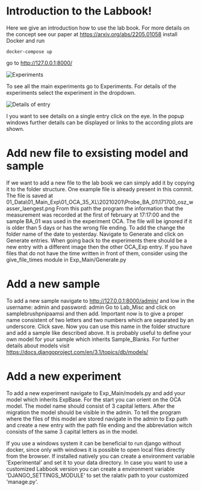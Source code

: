 # Introduction to the Labbook!
Here we give an introduction how to use the lab book. For more details on the concept see our paper at https://arxiv.org/abs/2205.01058
install Docker and run

    docker-compose up

go to
    http://127.0.0.1:8000/

![Experiments](https://github.com/ag-gipp/Electronic-Laboratory-Notebook/blob/master/Readme_img/Experiments.png)

To see all the main experiments go to Experiments.
For details of the experiments select the experiment in the dropdown.

![Details of entry](https://github.com/ag-gipp/Electronic-Laboratory-Notebook/blob/master/Readme_img/Details.png)

I you want to see details on a single entry click on the eye.
In the popup windows further details can be displayed or links to the according plots are shown.

# Add new file to exsisting model and sample

If we want to add a new file to the lab book we can simply add it by copying it to the folder structure.
One example file is already present in this commit.
The file is saved at 01_Data\01_Main_Exp\01_OCA_35_XL\20210201\Probe_BA_01\171700_osz_wasser_laengest.png
From this path the program the information that the measurement was recorded at the first of february at 17:17:00 and the sample BA_01 was used in the experiment OCA.
The file will be ignored if it is older than 5 days or has the wrong file ending.
To add the change the folder name of the date to yesterday.
Navigate to Generate and click on Generate entries.
When going back to the experiments there should be a new entry with a different image then the other OCA_Exp entry.
If you have files that do not have the time written in front of them, consider using the give_file_times module in Exp_Main/Generate.py

# Add a new sample

To add a new sample navigate to http://127.0.0.1:8000/admin/ and low in the username: admin and password: admin
Go to Lab_Misc and click on samplebrushpnipaamsi and then add.
Important now is to give a proper name consistent of two letters and two numbers which are separated by an underscore.
Click save.
Now you can use this name in the folder structure and add a sample like described above.
It is probably useful to define your own model for your sample which inherits Sample_Blanks.
For further details about models visit https://docs.djangoproject.com/en/3.1/topics/db/models/

# Add a new experiment
To add a new experiment navigate to Exp_Main/models.py and add your model which inherits ExpBase.
For the start you can orient on the OCA model.
The model name should consist of 3 capital letters.
After the migration the model should be visible in the admin.
To tell the program where the files of this model are stored navigate in the admin to Exp path and create a new entry with the path file ending and the abbreviation witch consists of the same 3 capital letters as in the model.


If you use a windows system it can be beneficial to run django without docker, since only with windows it is possible to open local files directly from the browser.
If installed natively you can create a environment variable 'Experimental' and set it to your data directory.
In case you want to use a customized Labbook version you can create a environment variable 'DJANGO_SETTINGS_MODULE' to set the ralativ path to your customized 'manage.py'.
